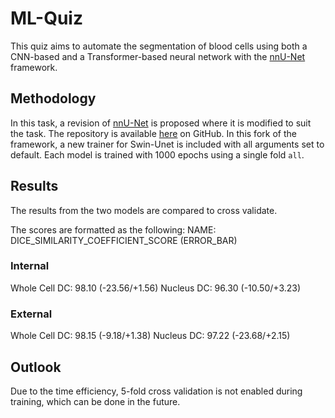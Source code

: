 # ML-Quiz

This quiz aims to automate the segmentation of blood cells using both a CNN-based and a Transformer-based neural network
with the [nnU-Net](https://github.com/MIC-DKFZ/nnUNet) framework.

## Methodology

In this task, a revision of [nnU-Net](https://github.com/MIC-DKFZ/nnUNet) is proposed where it is modified to suit
the task. The repository is available [here](https://github.com/ATATC/ML-Quiz-nnUNet) on GitHub. In this fork of the
framework, a new trainer for Swin-Unet is included with all arguments set to default. Each model is trained with 1000
epochs using a single fold `all`.

## Results

The results from the two models are compared to cross validate.

The scores are formatted as the following:
NAME: DICE_SIMILARITY_COEFFICIENT_SCORE (ERROR_BAR)

### Internal

Whole Cell DC: 98.10 (-23.56/+1.56)
Nucleus DC: 96.30 (-10.50/+3.23)

### External

Whole Cell DC: 98.15 (-9.18/+1.38)
Nucleus DC: 97.22 (-23.68/+2.15)

## Outlook

Due to the time efficiency, 5-fold cross validation is not enabled during training, which can be done in the future.